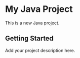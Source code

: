 # My Java Project

This is a new Java project.

## Getting Started

Add your project description here.
